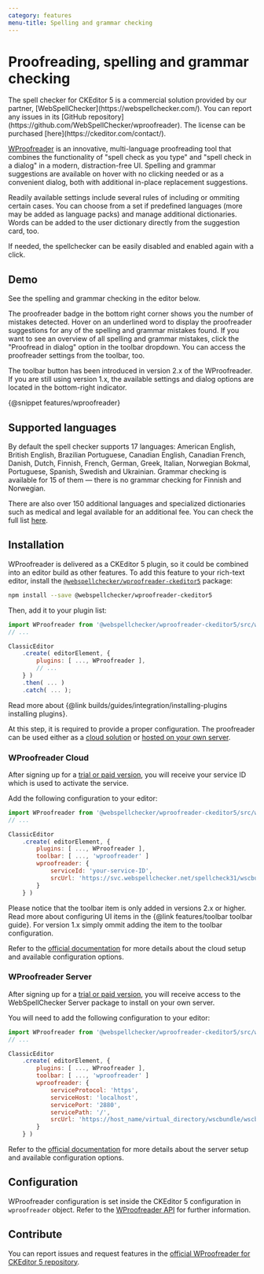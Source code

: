 ```yaml
---
category: features
menu-title: Spelling and grammar checking
---
```


# Proofreading, spelling and grammar checking

<info-box>
	The spell checker for CKEditor 5 is a commercial solution provided by our partner, [WebSpellChecker](https://webspellchecker.com/). You can report any issues in its [GitHub repository](https://github.com/WebSpellChecker/wproofreader). The license can be purchased [here](https://ckeditor.com/contact/).
</info-box>

[WProofreader](https://webspellchecker.com/wsc-proofreader) is an innovative, multi-language proofreading tool that combines the functionality of "spell check as you type" and "spell check in a dialog" in a modern, distraction-free UI. Spelling and grammar suggestions are available on hover with no clicking needed or as a convenient dialog, both with additional in-place replacement suggestions.

Readily available settings include several rules of including or ommiting certain cases. You can choose from a set if predefined languages (more may be added as language packs) and manage additional dictionaries. Words can be added to the user dictionary directly from the suggestion card, too.

If needed, the spellchecker can be easily disabled and enabled again with a click.

## Demo

See the spelling and grammar checking in the editor below.

The proofreader badge in the bottom right corner shows you the number of mistakes detected. Hover on an underlined word to display the proofreader suggestions for any of the spelling and grammar mistakes found. If you want to see an overview of all spelling and grammar mistakes, click the "Proofread in dialog" option in the toolbar dropdown. You can access the proofreader settings from the toolbar, too.

<info-box>
	The toolbar button has been introduced in version 2.x of the WProofreader. If you are still using version 1.x, the available settings and dialog options are located in the bottom-right indicator.
</info-box>

{@snippet features/wproofreader}

## Supported languages

By default the spell checker supports 17 languages: American English, British English, Brazilian Portuguese, Canadian English, Canadian French, Danish, Dutch, Finnish, French, German, Greek, Italian, Norwegian Bokmal, Portuguese, Spanish, Swedish and Ukrainian. Grammar checking is available for 15 of them &mdash; there is no grammar checking for Finnish and Norwegian.

There are also over 150 additional languages and specialized dictionaries such as medical and legal available for an additional fee. You can check the full list [here](https://webspellchecker.com/additional-dictionaries/).

## Installation

WProofreader is delivered as a CKEditor 5 plugin, so it could be combined into an editor build as other features. To add this feature to your rich-text editor, install the [`@webspellchecker/wproofreader-ckeditor5`](https://www.npmjs.com/package/@webspellchecker/wproofreader-ckeditor5) package:

```bash
npm install --save @webspellchecker/wproofreader-ckeditor5
```

Then, add it to your plugin list:

```js
import WProofreader from '@webspellchecker/wproofreader-ckeditor5/src/wproofreader';
// ...

ClassicEditor
	.create( editorElement, {
		plugins: [ ..., WProofreader ],
		// ...
	} )
	.then( ... )
	.catch( ... );
```

<info-box info>
	Read more about {@link builds/guides/integration/installing-plugins installing plugins}.
</info-box>

At this step, it is required to provide a proper configuration. The proofreader can be used either as a [cloud solution](#wproofreader-cloud) or [hosted on your own server](#wproofreader-server).

### WProofreader Cloud

After signing up for a [trial or paid version](https://ckeditor.com/contact/), you will receive your service ID which is used to activate the service.

Add the following configuration to your editor:

```js
import WProofreader from '@webspellchecker/wproofreader-ckeditor5/src/wproofreader';
// ...

ClassicEditor
	.create( editorElement, {
		plugins: [ ..., WProofreader ],
		toolbar: [ ..., 'wproofreader' ]
		wproofreader: {
			serviceId: 'your-service-ID',
			srcUrl: 'https://svc.webspellchecker.net/spellcheck31/wscbundle/wscbundle.js'
		}
	} )
```

<info-box info>
	Please notice that the toolbar item is only added in versions 2.x or higher. Read more about configuring UI items in the {@link features/toolbar toolbar guide}. For version 1.x simply ommit adding the item to the toolbar configuration.
</info-box>

Refer to the [official documentation](https://github.com/WebSpellChecker/wproofreader-ckeditor5#install-instructions) for more details about the cloud setup and available configuration options.

### WProofreader Server

After signing up for a [trial or paid version](https://ckeditor.com/contact/), you will receive access to the WebSpellChecker Server package to install on your own server.

You will need to add the following configuration to your editor:

```js
import WProofreader from '@webspellchecker/wproofreader-ckeditor5/src/wproofreader';
// ...

ClassicEditor
	.create( editorElement, {
		plugins: [ ..., WProofreader ],
		toolbar: [ ..., 'wproofreader' ]
		wproofreader: {
			serviceProtocol: 'https',
			serviceHost: 'localhost',
			servicePort: '2880',
			servicePath: '/',
			srcUrl: 'https://host_name/virtual_directory/wscbundle/wscbundle.js'
		}
	} )
```

Refer to the [official documentation](https://github.com/WebSpellChecker/wproofreader-ckeditor5#install-instructions) for more details about the server setup and available configuration options.

## Configuration

WProofreader configuration is set inside the CKEditor 5 configuration in `wproofreader` object. Refer to the [WProofreader API](https://webspellchecker.com/docs/api/wscbundle/Options.html) for further information.

## Contribute

You can report issues and request features in the [official WProofreader for CKEditor 5 repository](https://github.com/WebSpellChecker/wproofreader-ckeditor5/issues).
